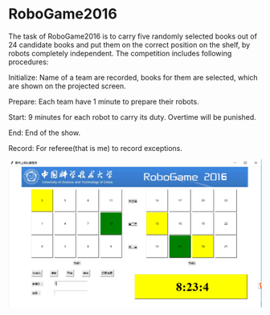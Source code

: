 # RoboGame2016

The task of RoboGame2016 is to carry five randomly selected books out of 24 candidate books and put them on the correct position on the shelf, by robots completely independent. The competition includes following procedures:

Initialize: Name of a team are recorded, books for them are selected, which are shown on the projected screen.

Prepare: Each team have 1 minute to prepare their robots.

Start: 9 minutes for each robot to carry its duty. Overtime will be punished.

End: End of the show.

Record: For referee(that is me) to record exceptions.

![image](https://github.com/HengRuiZ/RoboGame2016/blob/master/preview.png)
